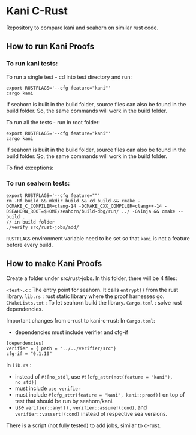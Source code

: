 # Kani C-Rust
Repository to compare kani and seahorn on similar rust code.

## How to run Kani Proofs

### To run kani tests:

To run a single test - cd into test directory and run:
```
export RUSTFLAGS='--cfg feature="kani"'
cargo kani
``` 
If seahorn is built in the build folder, source files can also be found in the build folder. So, the same commands will work in the build folder.


To run all the tests - run in root folder:
```
export RUSTFLAGS='--cfg feature="kani"'
cargo kani
``` 
If seahorn is built in the build folder, source files can also be found in the build folder. So, the same commands will work in the build folder.

To find exceptions: 

### To run seahorn tests:
```
export RUSTFLAGS='--cfg feature=""'
rm -Rf build && mkdir build && cd build && cmake -DCMAKE_C_COMPILER=clang-14 -DCMAKE_CXX_COMPILER=clang++-14 -DSEAHORN_ROOT=$HOME/seahorn/build-dbg/run/ ../ -GNinja && cmake --build .
// in build folder
./verify src/rust-jobs/add/
``` 

`RUSTFLAGS` environment variable need to be set so that `kani` is not a feature before every build.

## How to make Kani Proofs
Create a folder under src/rust-jobs. In this folder, there will be 4 files:

`<test>.c` : The entry point for seahorn. It calls `entrypt()` from the rust library.
`lib.rs` : rust static library where the proof harnesses go.
`CMakeLists.txt` : To let seahorn build the library.
`Cargo.toml` : solve rust dependencies.

Important changes from c-rust to kani-c-rust:
In `Cargo.toml`:
- dependencies must include verifier and cfg-if
```
[dependencies]
verifier = { path = "../../verifier/src"}
cfg-if = "0.1.10"
```

In `lib.rs` :
- instead of `#![no_std]`, use `#![cfg_attr(not(feature = "kani"), no_std)]`
- must include `use verifier`
- must include `#[cfg_attr(feature = "kani", kani::proof)]` on top of test that should be run by seahorn/kani.
- use `verifier::any!()` , `verifier::assume!(cond)`, and `verifier::vassert!(cond)` instead of respective sea versions.

There is a script (not fully tested) to add jobs, similar to c-rust.
